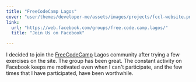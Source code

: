 ```yaml
---
title: "FreeCodeCamp Lagos"
cover: "user/themes/developer-me/assets/images/projects/fccl-website.png"
link:
  url: "https://web.facebook.com/groups/free.code.camp.lagos/"
  title: "Join Us on Facebook"

---
```

I decided to join the [FreeCodeCamp](https://web.facebook.com/groups/free.code.camp.lagos)
Lagos community after trying a few exercises on the site. The group has been great.
The constant activity on Facebook keeps me motivated even when I can't participate,
and the few times that I have participated, have been worthwhile.
